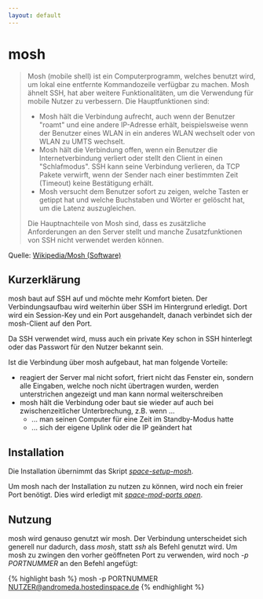 ```yaml
---
layout: default
---
```

# mosh

> Mosh (mobile shell) ist ein Computerprogramm, welches benutzt wird, um lokal eine entfernte Kommandozeile verfügbar zu machen. Mosh ähnelt SSH, hat aber weitere Funktionalitäten, um die Verwendung für mobile Nutzer zu verbessern. Die Hauptfunktionen sind:
>
> * Mosh hält die Verbindung aufrecht, auch wenn der Benutzer "roamt" und eine andere IP-Adresse erhält, beispielsweise wenn der Benutzer eines WLAN in ein anderes WLAN wechselt oder von WLAN zu UMTS wechselt.
> * Mosh hält die Verbindung offen, wenn ein Benutzer die Internetverbindung verliert oder stellt den Client in einen "Schlafmodus". SSH kann seine Verbindung verlieren, da TCP Pakete verwirft, wenn der Sender nach einer bestimmten Zeit (Timeout) keine Bestätigung erhält.
> * Mosh versucht dem Benutzer sofort zu zeigen, welche Tasten er getippt hat und welche Buchstaben und Wörter er gelöscht hat, um die Latenz auszugleichen.
>
> Die Hauptnachteile von Mosh sind, dass es zusätzliche Anforderungen an den Server stellt und manche Zusatzfunktionen von SSH nicht verwendet werden können.

Quelle: [Wikipedia/Mosh (Software)](https://de.wikipedia.org/wiki/Mosh_%28Software%29)

## Kurzerklärung
mosh baut auf SSH auf und möchte mehr Komfort bieten. Der Verbindungsaufbau wird weiterhin über SSH im Hintergrund erledigt. Dort wird ein Session-Key und ein Port ausgehandelt, danach verbindet sich der mosh-Client auf den Port.

Da SSH verwendet wird, muss auch ein private Key schon in SSH hinterlegt oder das Passwort für den Nutzer bekannt sein.

Ist die Verbindung über mosh aufgebaut, hat man folgende Vorteile:

  * reagiert der Server mal nicht sofort, friert nicht das Fenster ein, sondern alle Eingaben, welche noch nicht übertragen wurden, werden unterstrichen angezeigt und man kann normal weiterschreiben
  * mosh hält die Verbindung oder baut sie wieder auf auch bei zwischenzeitlicher Unterbrechung, z.B. wenn ...
    * ... man seinen Computer für eine Zeit im Standby-Modus hatte
    * ... sich der eigene Uplink oder die IP geändert hat


## Installation
Die Installation übernimmt das Skript *[space-setup-mosh](/Skripte/space-setup-mosh)*.

Um mosh nach der Installation zu nutzen zu können, wird noch ein freier Port benötigt. Dies wird erledigt mit *[space-mod-ports open](https://wiki.hostedinspace.de/Skripte/space-mod-ports#space-mod-ports_open)*.

## Nutzung
mosh wird genauso genutzt wir mosh. Der Verbindung unterscheidet sich generell nur dadurch, dass *mosh*, statt *ssh* als Befehl genutzt wird. Um mosh zu zwingen den vorher geöffneten Port zu verwenden, wird noch *-p PORTNUMMER* an den Befehl angefügt:

{% highlight bash %}
mosh -p PORTNUMMER NUTZER@andromeda.hostedinspace.de
{% endhighlight %}
